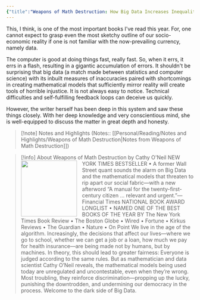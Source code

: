 ```yaml
---
{"title":"Weapons of Math Destruction: How Big Data Increases Inequality and Threatens Democracy","created":"2019-05-31T00:00:00+06:00","updated":"2023-07-11T15:22:58+06:00","read_count":"1","authors":["Cathy O'Neil"],"isbn10":553418815,"reviewed":true,"rating":5,"cover":"https://images-na.ssl-images-amazon.com/images/S/compressed.photo.goodreads.com/books/1456091964i/28186015.jpg","dg-metatags":{"og:image":"https://images-na.ssl-images-amazon.com/images/S/compressed.photo.goodreads.com/books/1456091964i/28186015.jpg"},"tags":["ai","computer-science","programming","science"],"log":[{"status":"Read","timestamp":"2019-11-12T00:00:00+06:00"},{"status":"To Read","timestamp":"2019-05-31T00:00:00+06:00"}],"status":"Read","dg-publish":true,"dg-note-icon":2,"dg-path":"Reading/Books/Read/Weapons of Math Destruction by Cathy O_Neil.md","permalink":"/reading/books/read/weapons-of-math-destruction-by-cathy-o-neil/","metatags":{"og:image":"https://images-na.ssl-images-amazon.com/images/S/compressed.photo.goodreads.com/books/1456091964i/28186015.jpg"},"dgPassFrontmatter":true,"noteIcon":2}
---
```


This, I think, is one of the most important books I've read this year. For, one cannot expect to grasp even the most sketchy outline of our socio-economic reality if one is not familiar with the now-prevailing currency, namely data.  
  
The computer is good at doing things fast, really fast. So, when it errs, it errs in a flash, resulting in a gigantic accumulation of errors. It shouldn't be surprising that big data (a match made between statistics and computer science) with its inbuilt measures of inaccuracies paired with shortcomings in creating mathematical models that sufficiently mirror reality will create tools of horrible injustice. It is not always easy to notice. Technical difficulties and self-fulfilling feedback loops can deceive us quickly.  
  
However, the writer herself has been deep in this system and saw these things closely. With her deep knowledge and very conscientious mind, she is well-equipped to discuss the matter in great depth and honesty.

> [!note] Notes and Highlights
> (Notes:: [[Personal/Reading/Notes and Highlights/Weapons of Math Destruction\|Notes from Weapons of Math Destruction]])

> [!info] About Weapons of Math Destruction by Cathy O'Neil
> <img src="https://images-na.ssl-images-amazon.com/images/S/compressed.photo.goodreads.com/books/1456091964i/28186015.jpg" style="float: left; width: 150px; height: auto; margin-right: 1em;" /> NEW YORK TIMES BESTSELLER • A former Wall Street quant sounds the alarm on Big Data and the mathematical models that threaten to rip apart our social fabric—with a new afterword “A manual for the twenty-first-century citizen … relevant and urgent.”—Financial Times NATIONAL BOOK AWARD LONGLIST • NAMED ONE OF THE BEST BOOKS OF THE YEAR BY The New York Times Book Review • The Boston Globe • Wired • Fortune • Kirkus Reviews • The Guardian • Nature • On Point We live in the age of the algorithm. Increasingly, the decisions that affect our lives—where we go to school, whether we can get a job or a loan, how much we pay for health insurance—are being made not by humans, but by machines. In theory, this should lead to greater fairness: Everyone is judged according to the same rules. But as mathematician and data scientist Cathy O’Neil reveals, the mathematical models being used today are unregulated and uncontestable, even when they’re wrong. Most troubling, they reinforce discrimination—propping up the lucky, punishing the downtrodden, and undermining our democracy in the process. Welcome to the dark side of Big Data.
